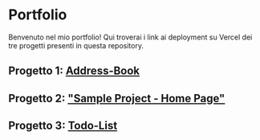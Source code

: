 # Portfolio

Benvenuto nel mio portfolio! Qui troverai i link ai deployment su Vercel dei tre progetti presenti in questa repository.

## Progetto 1: [Address-Book](https://adress-book-three.vercel.app/ )


## Progetto 2: ["Sample Project - Home Page"](https://portfolio-hazel-iota-51.vercel.app/)


## Progetto 3: [Todo-List](https://portfolio-hazel-iota-51.vercel.app/)

